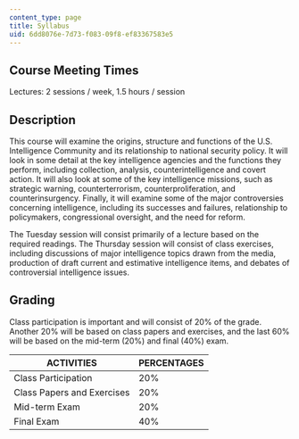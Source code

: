 ```yaml
---
content_type: page
title: Syllabus
uid: 6dd8076e-7d73-f083-09f8-ef83367583e5
---
```


Course Meeting Times
--------------------

Lectures: 2 sessions / week, 1.5 hours / session

Description
-----------

This course will examine the origins, structure and functions of the U.S. Intelligence Community and its relationship to national security policy. It will look in some detail at the key intelligence agencies and the functions they perform, including collection, analysis, counterintelligence and covert action. It will also look at some of the key intelligence missions, such as strategic warning, counterterrorism, counterproliferation, and counterinsurgency. Finally, it will examine some of the major controversies concerning intelligence, including its successes and failures, relationship to policymakers, congressional oversight, and the need for reform.

The Tuesday session will consist primarily of a lecture based on the required readings. The Thursday session will consist of class exercises, including discussions of major intelligence topics drawn from the media, production of draft current and estimative intelligence items, and debates of controversial intelligence issues.

Grading
-------

Class participation is important and will consist of 20% of the grade. Another 20% will be based on class papers and exercises, and the last 60% will be based on the mid-term (20%) and final (40%) exam.

| ACTIVITIES | PERCENTAGES |
| --- | --- |
| Class Participation | 20% |
| Class Papers and Exercises | 20% |
| Mid-term Exam | 20% |
| Final Exam | 40%